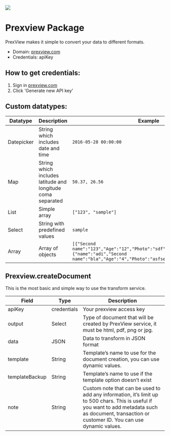 [![](https://scdn.rapidapi.com/RapidAPI_banner.png)](https://rapidapi.com/package/Prexview/functions?utm_source=RapidAPIGitHub_PrexviewFunctions&utm_medium=button&utm_content=RapidAPI_GitHub)


# Prexview Package
PrexView makes it simple to convert your data to different formats.
* Domain: [prexview.com](https://prexview.com)
* Credentials: apiKey

## How to get credentials: 

1. Sign in [prexview.com](https://prexview.com/account/)
2. Click 'Generate new API key'


 ## Custom datatypes: 
  |Datatype|Description|Example
  |--------|-----------|----------
  |Datepicker|String which includes date and time|```2016-05-28 00:00:00```
  |Map|String which includes latitude and longitude coma separated|```50.37, 26.56```
  |List|Simple array|```["123", "sample"]``` 
  |Select|String with predefined values|```sample```
  |Array|Array of objects|```[{"Second name":"123","Age":"12","Photo":"sdf","Draft":"sdfsdf"},{"name":"adi","Second name":"bla","Age":"4","Photo":"asfserwe","Draft":"sdfsdf"}] ```


## Prexview.createDocument
This is the most basic and simple way to use the transform service.

| Field         | Type       | Description
|---------------|------------|----------
| apiKey        | credentials| Your prexview access key
| output        | Select     | Type of document that will be created by PrexView service, it must be html, pdf, png or jpg.
| data        | JSON     | Data to transform in JSON format
| template      | String     | Template’s name to use for the document creation, you can use dynamic values.
| templateBackup| String     | Template’s name to use if the template option doesn’t exist
| note          | String     | Custom note that can be used to add any information, it’s limit up to 500 chars. This is useful if you want to add metadata such as document, transaction or customer ID. You can use dynamic values.

